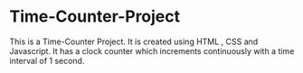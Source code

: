 # Time-Counter-Project

This is a Time-Counter Project.
It is created using HTML , CSS and Javascript.
It has a clock counter which increments continuously with a time interval of 1 second.

